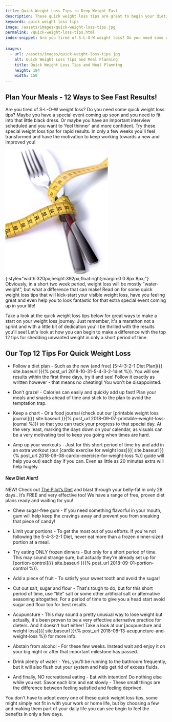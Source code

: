 ```yaml
---
title: Quick Weight Loss Tips to Drop Weight Fast
description: These quick weight loss tips are great to begin your dieting and keep you motivated, so it's essential to carefully plan your meals! Here's how.
keywords: quick weight loss tips
image: /assets/images/quick-weight-loss-tips.jpg
permalink: /quick-weight-loss-tips.html
index-snippet: Are you tired of S-L-O-W weight loss? Do you need some quick weight loss tips? Try these special weight loss tips for rapid results. In only a few weeks you'll feel transformed and have the motivation to keep working towards a new and improved you!

images:
  - url: /assets/images/quick-weight-loss-tips.jpg
    alt: Quick Weight Loss Tips and Meal Planning
    title: Quick Weight Loss Tips and Meal Planning
    height: 184
    width: 150
---
```


## Plan Your Meals - 12 Ways to See Fast Results!

Are you tired of S-L-O-W weight loss? Do you need some quick weight loss tips? Maybe you have a special event coming up soon and you need to fit into that little black dress. Or maybe you have an important interview scheduled and you want to 'feel thinner' and more confident. Try these special weight loss tips for rapid results. In only a few weeks you'll feel transformed and have the motivation to keep working towards a new and improved you!

![Quick Weight Loss Tips and Meal Planning](/assets/images/quick-weight-loss-tips.jpg){:style="width:320px;height:392px;float:right;margin:0 0 8px 8px;"}
Obviously, in a short two week period, weight loss will be mostly "water-weight", but what a difference that can make! Read on for some quick weight loss tips that will kick-start your visible weight loss, have you feeling great and even help you to look fantastic for that extra special event coming up in your life!

Take a look at the quick weight loss tips below for great ways to make a start on your weight loss journey. Just remember, it's a marathon not a sprint and with a little bit of dedication you'll be thrilled with the results you'll see! Let's look at how you can begin to make a difference with the top 12 tips for shedding unwanted weight in only a short period of time.

## Our Top 12 Tips For Quick Weight Loss

* Follow a diet plan - Such as the new (and free) [5-4-3-2-1 Diet Plan]({{ site.baseurl }}{% post_url 2018-10-31-5-4-3-2-1diet %}). You will see results within the first three days, try it and see! Follow it exactly as written however - that means no cheating! You won't be disappointed.

* Don’t graze! - Calories can easily and quickly add up fast! Plan your meals and snacks ahead of time and stick to the plan to avoid the temptation trap.

* Keep a chart - Or a food journal (check out our [printable weight loss journal]({{ site.baseurl }}{% post_url 2018-09-07-printable-weight-loss-journal %})) so that you can track your progress to that special day. At the very least, marking the days down on your calendar, as visuals can be a very motivating tool to keep you going when times are hard.

* Amp up your workouts - Just for this short period of time try and add in an extra workout (our [cardio exercise for weight loss]({{ site.baseurl }}{% post_url 2018-09-08-cardio-exercise-for-weight-loss %}) guide will help you out) each day if you can. Even as little as 20 minutes extra will help hugely.

<div class="ReminderBox" style="box-sizing: border-box"><h4>New Diet Alert!</h4>
<p>NEW! Check out <a href="{{ site.baseurl }}{% post_url 2018-11-01-the-pilots-diet %}">The Pilot’s Diet</a> and blast through your belly-fat in only 28 days.. It’s FREE and very effective too! We have a range of free, proven diet plans ready and waiting for you!</p>
</div>

* Chew sugar-free gum - If you need something flavorful in your mouth, gum will help keep the cravings away and prevent you from sneaking that piece of candy!

* Limit your portions - To get the most out of you efforts. If you're not following the 5-4-3-2-1 Diet, never eat more than a frozen dinner-sized portion at a meal.  

* Try eating ONLY frozen dinners - But only for a short period of time. This may sound strange sure, but actually they're already set up for [portion-control]({{ site.baseurl }}{% post_url 2018-09-01-portion-control %}).

* Add a piece of fruit - To satisfy your sweet tooth and avoid the sugar!

* Cut out salt, sugar and flour - That's tough to do, but for this short period of time, use "lite" salt or some other artificial salt or alternative seasoning altogether. For a period of time to give you a head start avoid sugar and flour too for best results.

* Acupuncture - This may sound a pretty unusual way to lose weight but actually, it's been proven to be a very effective alternative practice for dieters. And it doesn't hurt either! Take a look at our [acupuncture and weight loss]({{ site.baseurl }}{% post_url 2018-08-13-acupuncture-and-weight-loss %}) for more info.

* Abstain from alcohol - For these few weeks. Instead wait and enjoy it on your big night or after that important milestone has passed.

* Drink plenty of water - Yes, you'll be running to the bathroom frequently, but it will also flush out your system and help get rid of excess fluids.

* And finally, NO recreational eating - Eat with intention! Do nothing else while you eat. Savor each bite and eat slowly - These small things are the difference between feeling satisfied and feeling deprived.

You don't have to adopt every one of these quick weight loss tips, some might simply not fit in with your work or home life, but by choosing a few and making them part of your daily life you can see begin to feel the benefits in only a few days.
